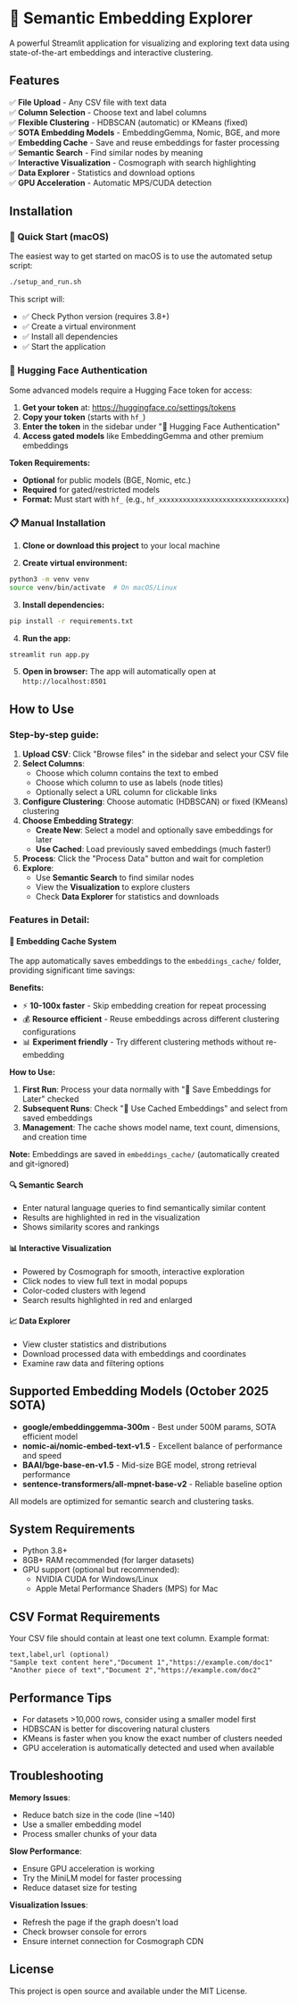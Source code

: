 # 🎯 Semantic Embedding Explorer

A powerful Streamlit application for visualizing and exploring text data using state-of-the-art embeddings and interactive clustering.

## Features

✅ **File Upload** - Any CSV file with text data  
✅ **Column Selection** - Choose text and label columns  
✅ **Flexible Clustering** - HDBSCAN (automatic) or KMeans (fixed)  
✅ **SOTA Embedding Models** - EmbeddingGemma, Nomic, BGE, and more  
✅ **Embedding Cache** - Save and reuse embeddings for faster processing  
✅ **Semantic Search** - Find similar nodes by meaning  
✅ **Interactive Visualization** - Cosmograph with search highlighting  
✅ **Data Explorer** - Statistics and download options  
✅ **GPU Acceleration** - Automatic MPS/CUDA detection  

## Installation

### 🚀 Quick Start (macOS)

The easiest way to get started on macOS is to use the automated setup script:

```bash
./setup_and_run.sh
```

This script will:
- ✅ Check Python version (requires 3.8+)
- ✅ Create a virtual environment
- ✅ Install all dependencies
- ✅ Start the application

### 🔑 Hugging Face Authentication

Some advanced models require a Hugging Face token for access:

1. **Get your token** at: https://huggingface.co/settings/tokens
2. **Copy your token** (starts with `hf_`)
3. **Enter the token** in the sidebar under "🔑 Hugging Face Authentication"
4. **Access gated models** like EmbeddingGemma and other premium embeddings

**Token Requirements:**
- **Optional** for public models (BGE, Nomic, etc.)
- **Required** for gated/restricted models
- **Format:** Must start with `hf_` (e.g., `hf_xxxxxxxxxxxxxxxxxxxxxxxxxxxxxxxx`)

### 📋 Manual Installation

1. **Clone or download this project** to your local machine

2. **Create virtual environment:**
```bash
python3 -m venv venv
source venv/bin/activate  # On macOS/Linux
```

3. **Install dependencies:**
```bash
pip install -r requirements.txt
```

4. **Run the app:**
```bash
streamlit run app.py
```

5. **Open in browser:** The app will automatically open at `http://localhost:8501`

## How to Use

### Step-by-step guide:

1. **Upload CSV**: Click "Browse files" in the sidebar and select your CSV file
2. **Select Columns**: 
   - Choose which column contains the text to embed
   - Choose which column to use as labels (node titles)
   - Optionally select a URL column for clickable links
3. **Configure Clustering**: Choose automatic (HDBSCAN) or fixed (KMeans) clustering
4. **Choose Embedding Strategy**:
   - **Create New**: Select a model and optionally save embeddings for later
   - **Use Cached**: Load previously saved embeddings (much faster!)
5. **Process**: Click the "Process Data" button and wait for completion
6. **Explore**: 
   - Use **Semantic Search** to find similar nodes
   - View the **Visualization** to explore clusters
   - Check **Data Explorer** for statistics and downloads

### Features in Detail:

#### 💾 Embedding Cache System
The app automatically saves embeddings to the `embeddings_cache/` folder, providing significant time savings:

**Benefits:**
- ⚡ **10-100x faster** - Skip embedding creation for repeat processing
- 💰 **Resource efficient** - Reuse embeddings across different clustering configurations
- 📊 **Experiment friendly** - Try different clustering methods without re-embedding

**How to Use:**
1. **First Run**: Process your data normally with "💾 Save Embeddings for Later" checked
2. **Subsequent Runs**: Check "📁 Use Cached Embeddings" and select from saved embeddings
3. **Management**: The cache shows model name, text count, dimensions, and creation time

**Note:** Embeddings are saved in `embeddings_cache/` (automatically created and git-ignored)

#### 🔍 Semantic Search
- Enter natural language queries to find semantically similar content
- Results are highlighted in red in the visualization
- Shows similarity scores and rankings

#### 📊 Interactive Visualization
- Powered by Cosmograph for smooth, interactive exploration
- Click nodes to view full text in modal popups
- Color-coded clusters with legend
- Search results highlighted in red and enlarged

#### 📈 Data Explorer
- View cluster statistics and distributions
- Download processed data with embeddings and coordinates
- Examine raw data and filtering options

## Supported Embedding Models (October 2025 SOTA)

- **google/embeddinggemma-300m** - Best under 500M params, SOTA efficient model
- **nomic-ai/nomic-embed-text-v1.5** - Excellent balance of performance and speed
- **BAAI/bge-base-en-v1.5** - Mid-size BGE model, strong retrieval performance
- **sentence-transformers/all-mpnet-base-v2** - Reliable baseline option

All models are optimized for semantic search and clustering tasks.

## System Requirements

- Python 3.8+
- 8GB+ RAM recommended (for larger datasets)
- GPU support (optional but recommended):
  - NVIDIA CUDA for Windows/Linux
  - Apple Metal Performance Shaders (MPS) for Mac

## CSV Format Requirements

Your CSV file should contain at least one text column. Example format:

```csv
text,label,url (optional)
"Sample text content here","Document 1","https://example.com/doc1"
"Another piece of text","Document 2","https://example.com/doc2"
```

## Performance Tips

- For datasets >10,000 rows, consider using a smaller model first
- HDBSCAN is better for discovering natural clusters
- KMeans is faster when you know the exact number of clusters needed
- GPU acceleration is automatically detected and used when available

## Troubleshooting

**Memory Issues**: 
- Reduce batch size in the code (line ~140)
- Use a smaller embedding model
- Process smaller chunks of your data

**Slow Performance**:
- Ensure GPU acceleration is working
- Try the MiniLM model for faster processing
- Reduce dataset size for testing

**Visualization Issues**:
- Refresh the page if the graph doesn't load
- Check browser console for errors
- Ensure internet connection for Cosmograph CDN

## License

This project is open source and available under the MIT License.
